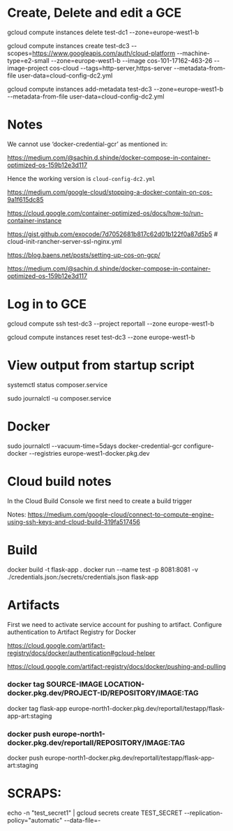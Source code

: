 

# Create, Delete and edit a GCE

gcloud compute instances delete test-dc1 --zone=europe-west1-b 

gcloud compute instances create test-dc3 --scopes=https://www.googleapis.com/auth/cloud-platform  --machine-type=e2-small --zone=europe-west1-b --image cos-101-17162-463-26 --image-project cos-cloud --tags=http-server,https-server --metadata-from-file user-data=cloud-config-dc2.yml


gcloud compute instances add-metadata test-dc3 --zone=europe-west1-b --metadata-from-file user-data=cloud-config-dc2.yml 

# Notes

We cannot use ‘docker-credential-gcr’ as mentioned in: 

https://medium.com/@sachin.d.shinde/docker-compose-in-container-optimized-os-159b12e3d117

Hence the working version is `cloud-config-dc2.yml`

https://medium.com/google-cloud/stopping-a-docker-contain-on-cos-9a1f615dc85

https://cloud.google.com/container-optimized-os/docs/how-to/run-container-instance


https://gist.github.com/exocode/7d7052681b817c62d01b122f0a87d5b5  # cloud-init-rancher-server-ssl-nginx.yml


https://blog.baens.net/posts/setting-up-cos-on-gcp/

https://medium.com/@sachin.d.shinde/docker-compose-in-container-optimized-os-159b12e3d117


# Log in to GCE 

gcloud compute ssh test-dc3 --project reportall --zone europe-west1-b

gcloud compute instances reset test-dc3 --zone europe-west1-b

# View output from startup script

systemctl status composer.service

sudo journalctl -u composer.service

# Docker
sudo journalctl --vacuum-time=5days
docker-credential-gcr configure-docker --registries europe-west1-docker.pkg.dev

# Cloud build notes

In the Cloud Build Console we first need to create a build trigger 

Notes:
https://medium.com/google-cloud/connect-to-compute-engine-using-ssh-keys-and-cloud-build-319fa517456

# Build

docker build -t flask-app . 
docker run --name test -p 8081:8081 -v ./credentials.json:/secrets/credentials.json flask-app

# Artifacts

First we need to activate service account for pushing to artifact. Configure authentication to Artifact Registry for Docker 

https://cloud.google.com/artifact-registry/docs/docker/authentication#gcloud-helper


https://cloud.google.com/artifact-registry/docs/docker/pushing-and-pulling


### docker tag SOURCE-IMAGE LOCATION-docker.pkg.dev/PROJECT-ID/REPOSITORY/IMAGE:TAG
docker tag flask-app europe-north1-docker.pkg.dev/reportall/testapp/flask-app-art:staging

###  docker push europe-north1-docker.pkg.dev/reportall/REPOSITORY/IMAGE:TAG
docker push europe-north1-docker.pkg.dev/reportall/testapp/flask-app-art:staging


# SCRAPS:


echo -n "test_secret1" | gcloud secrets create TEST_SECRET --replication-policy="automatic" --data-file=-

